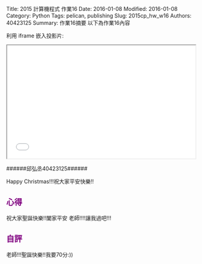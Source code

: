 Title: 2015 計算機程式 作業16
Date: 2016-01-08
Modified: 2016-01-08
Category: Python
Tags: pelican, publishing
Slug: 2015cp_hw_w16
Authors: 40423125
Summary: 作業16摘要
以下為作業16內容

利用 iframe 嵌入投影片:

<iframe src="w16.html" width="500" height="300"></iframe>

######邱弘丞40423125######
<!-- 導入 brython.js -->

<script type="text/javascript" src="js/Brython3.2.3-20151122-082712/40423112.js"></script>

<!-- 啟動 brython() -->

<script>
window.onload=function(){
brython(1);
}
</script>

<!-- 以下利用 Brython 程式執行繪圖 -->

<canvas id="plotarea2" width="500" height="500"></canvas>

<script type="text/python3">
# 導入 doc
from browser import document as doc
from browser import console
import math

# 準備繪圖畫布
canvas = doc["plotarea2"]
ctx = canvas.getContext("2d")

# 開始畫直線
ctx.beginPath()
ctx.lineWidth = 5
ctx.moveTo(50,300)
ctx.lineTo(50, 400)
ctx.lineTo(150, 400)
ctx.lineTo(150, 300)
ctx.lineTo(50, 300)
ctx.strokeStyle = "#FF0000"
ctx.stroke()

ctx.moveTo(150,300)
ctx.lineTo(150, 180)
ctx.lineTo(350, 180)
ctx.lineTo(350, 400)
ctx.lineTo(150, 400)
ctx.strokeStyle = "#FF0000"
ctx.stroke()

ctx.moveTo(350,400)
ctx.lineTo(350, 200)
ctx.lineTo(470, 200)
ctx.lineTo(470, 400)
ctx.lineTo(350, 400)
ctx.strokeStyle = "#FF0000"
ctx.stroke()

ctx.moveTo(90,300)
ctx.lineTo(75, 230)
ctx.lineTo(130, 210)
ctx.lineTo(90, 300)
ctx.strokeStyle = "#FF0000"
ctx.stroke()

ctx.moveTo(250,180)
ctx.lineTo(200, 80)
ctx.lineTo(300, 130)
ctx.lineTo(250,180)
ctx.strokeStyle = "#FF0000"
ctx.stroke()

ctx.moveTo(420,200)
ctx.lineTo(390, 170)
ctx.lineTo(430, 190)
ctx.lineTo(420, 200)
ctx.strokeStyle = "#FF0000"
ctx.stroke()


ctx.moveTo(50,330)
ctx.lineTo(350, 330)
ctx.moveTo(50,360)
ctx.lineTo(150, 360)
ctx.moveTo(150,300)
ctx.lineTo(350, 300)
ctx.moveTo(420,200)
ctx.lineTo(390, 170)
ctx.moveTo(100,400)
ctx.lineTo(100, 300)
ctx.moveTo(220,400)
ctx.lineTo(220, 180)
ctx.moveTo(290,400)
ctx.lineTo(290, 180)
ctx.strokeStyle = "#FF0000"
ctx.stroke()

ctx.moveTo(390,400)
ctx.lineTo(390, 200)
ctx.moveTo(430,400)
ctx.lineTo(430, 200)
ctx.strokeStyle = "#FF0000"
ctx.stroke()


ctx.moveTo(350,270)
ctx.lineTo(470, 270)
ctx.moveTo(350,340)
ctx.lineTo(470, 340)
ctx.strokeStyle = "#FF0000"
ctx.stroke()
ctx.moveTo(150,270)
ctx.lineTo(350, 270)
ctx.strokeStyle = "#FF0000"
ctx.stroke()
</script>
<a>Happy Christmas!!!祝大家平安快樂!!</a>
</script>

<font color=purple>心得 </font>
--------------------------------------------
祝大家聖誕快樂!!闔家平安
老師!!!!讓我過吧!!!

<font color=purple>自評 </font>
--------------------------------------------
老師!!!聖誕快樂!!我要70分:))